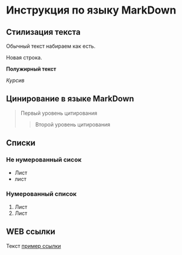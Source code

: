 # Инструкция по языку MarkDown

## Стилизация текста

Обычный текст набираем как есть.

Новая строка.

**Полужирный текст**

*Курсив*

## Цинирование в языке MarkDown

> Первый уровень цитирования
>> Второй уровень цитирования

## Списки

### Не нумерованный сисок

* Лист
* лист

### Нумерованный список

1. Лист
2. Лист

## WEB ссылки

Текст [пример ссылки](http.example.com "Всплывающая подсказка")